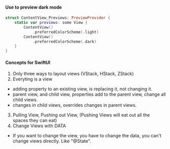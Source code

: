 
#### Use to preview dark mode

```swift
struct ContentView_Previews: PreviewProvider {
    static var previews: some View {
        ContentView()
            .preferredColorScheme(.light)
        ContentView()
            .preferredColorScheme(.dark)
    }
}

```

#### Concepts for SwiftUI
1. Only three ways to layout views (VStack, HStack, ZStack)
2. Everyting is a view
- adding property to an existing view, is replacing it, not changing it.
- parent view, and child view, properties add to the parent view, change all child views. 
- changes in child views, overrides changes in parent views.
3. Pulling View, Pushing out View, (Pushing Views will eat out all the spaces they can eat)
4. Change Views with DATA
- If you want to change the view, you have to change the data, you can't change views directly. Like "@State".
